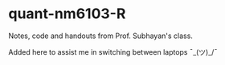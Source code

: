 # quant-nm6103-R

Notes, code and handouts from Prof. Subhayan's class. 

Added here to assist me in switching between laptops ¯\_(ツ)_/¯
